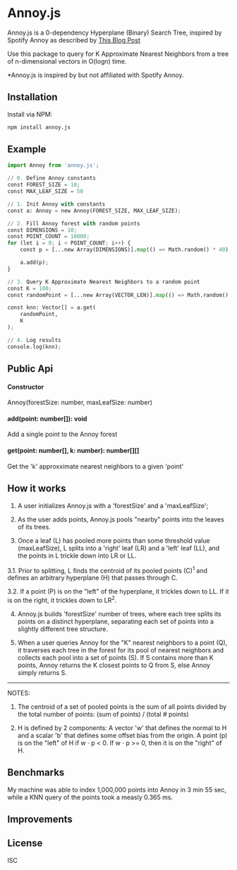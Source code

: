 # Annoy.js

Annoy.js is a 0-dependency Hyperplane (Binary) Search Tree, inspired by Spotify Annoy as described by <a href="https://erikbern.com/2015/10/01/nearest-neighbors-and-vector-models-part-2-how-to-search-in-high-dimensional-spaces.html" target="_blank">This Blog Post</a>

Use this package to query for K Approximate Nearest Neighbors from a tree of n-dimensional vectors in O(logn) time.

\*Annoy.js is inspired by but not affiliated with Spotify Annoy.

## Installation

Install via NPM:

```bash
npm install annoy.js
```

## Example

```python
import Annoy from 'annoy.js';

// 0. Define Annoy constants
const FOREST_SIZE = 10;
const MAX_LEAF_SIZE = 50

// 1. Init Annoy with constants
const a: Annoy = new Annoy(FOREST_SIZE, MAX_LEAF_SIZE);

// 2. Fill Annoy forest with random points
const DIMENSIONS = 10;
const POINT_COUNT = 10000;
for (let i = 0; i < POINT_COUNT; i++) {
    const p = [...new Array(DIMENSIONS)].map(() => Math.random() * 40);

    a.add(p);
}

// 3. Query K Approximate Nearest Neighbors to a random point
const K = 100;
const randomPoint = [...new Array(VECTOR_LEN)].map(() => Math.random() * 40);

const knn: Vector[] = a.get(
    randomPoint,
    K
);

// 4. Log results
console.log(knn);
```

## Public Api

#### Constructor

Annoy(forestSize: number, maxLeafSize: number)

#### add(point: number[]): void

Add a single point to the Annoy forest

#### get(point: number[], k: number): number[][]

Get the 'k' approxximate nearest neighbors to a given 'point'

## How it works

1. A user initializes Annoy.js with a 'forestSize' and a 'maxLeafSize';

2. As the user adds points, Annoy.js pools "nearby" points into the leaves of its trees.

3. Once a leaf (L) has pooled more points than some threshold value (maxLeafSize), L splits into a 'right' leaf (LR) and a 'left' leaf (LL), and the points in L trickle down into LR or LL.

3.1. Prior to splitting, L finds the centroid of its pooled points (C)<sup>1</sup> and defines an arbitrary hyperplane (H) that passes through C.

3.2. If a point (P) is on the "left" of the hyperplane, it trickles down to LL. If it is on the right, it trickles down to LR<sup>2</sup>.

4. Annoy.js builds 'forestSize' number of trees, where each tree splits its points on a distinct hyperplane, separating each set of points into a slightly different tree structure.

5. When a user queries Annoy for the "K" nearest neighbors to a point (Q), it traverses each tree in the forest for its pool of nearest neighbors and collects each pool into a set of points (S). If S contains more than K points, Annoy returns the K closest points to Q from S, else Annoy simply returns S.

<hr/>

NOTES:

1. The centroid of a set of pooled points is the sum of all points divided by the total number of points: (sum of points) / (total # points)

2. H is defined by 2 components: A vector 'w' that defines the normal to H and a scalar 'b' that defines some offset bias from the origin. A point (p) is on the "left" of H if w ⋅ p < 0. If w ⋅ p >= 0, then it is on the "right" of H.

## Benchmarks

My machine was able to index 1,000,000 points into Annoy in 3 min 55 sec, while a KNN query of the points took a measly 0.365 ms.

## Improvements

## License

ISC
